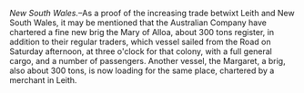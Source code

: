 *New South Wales.*–As a proof of the increasing
                    trade betwixt Leith and New South Wales, it may be mentioned that the
                    Australian Company have chartered a fine new brig the Mary of Alloa, about
                    300 tons register, in addition to their regular traders, which
                        vessel sailed from the Road on Saturday afternoon, at
                    three o'clock for that colony, with a full general cargo, and a number
                    of passengers. Another vessel, the Margaret, a brig, also about 300 tons,
                    is now loading for the same place, chartered by a merchant in
                    Leith.